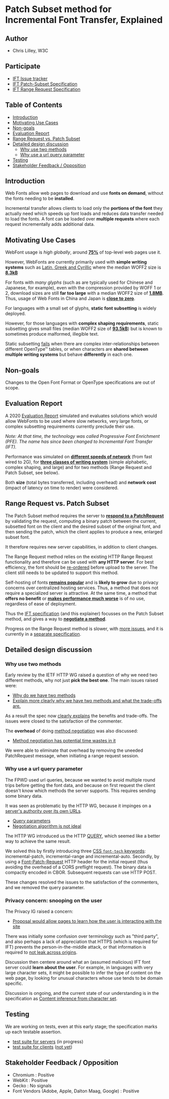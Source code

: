 # Patch Subset method for Incremental Font Transfer, Explained

## Author

- Chris Lilley, W3C

## Participate

- [IFT Issue tracker](https://github.com/w3c/IFT/issues)
- [IFT Patch-Subset Specification](https://w3c.github.io/IFT/Overview.html)
- [IFT Range Request Specification](https://w3c.github.io/IFT/RangeRequest.html)

## Table of Contents

<!-- START doctoc generated TOC please keep comment here to allow auto update -->
<!-- DON'T EDIT THIS SECTION, INSTEAD RE-RUN doctoc TO UPDATE -->


- [Introduction](#introduction)
- [Motivating Use Cases](#motivating-use-cases)
- [Non-goals](#non-goals)
- [Evaluation Report](#evaluation-report)
- [Range Request vs. Patch Subset](#range-request-vs-patch-subset)
- [Detailed design discussion](#detailed-design-discussion)
  - [Why use two methods](#why-use-two-methods)
  - [Why use a url query parameter](#why-use-a-url-query-parameter)
- [Testing](#testing)
- [Stakeholder Feedback / Opposition](#stakeholder-feedback--opposition)

<!-- END doctoc generated TOC please keep comment here to allow auto update -->

## Introduction

Web Fonts allow web pages to download and use **fonts on demand**,
without the fonts needing to be **installed**.

Incremental transfer allows clients to load
only the **portions of the font** they actually need
which speeds up font loads and reduces data transfer needed to load the fonts.
A font can be loaded over **multiple requests**
where each request incrementally adds additional data.

## Motivating Use Cases

WebFont usage is _high globally_, around [**75%**](https://almanac.httparchive.org/en/2022/fonts#fig-1) of top-level web pages use it.

However, WebFonts are currently primarily used with **simple writing systems** such as [Latin, Greek and Cyrillic](https://almanac.httparchive.org/en/2022/fonts#writing-system-and-languages)
where the median WOFF2 size is [**8.3kB**](https://www.w3.org/TR/PFE-evaluation/#font-langtype)

For fonts with _many glyphs_ (such as are typically used for Chinese and Japanese, for example),
even with the compression provided by WOFF 1 or 2,
download sizes are still **far too large**
with a median WOFF2 size of [**1.8MB**](https://www.w3.org/TR/PFE-evaluation/#font-langtype).
Thus, usage of Web Fonts in China and Japan is [**close to zero**](https://www.w3.org/TR/PFE-evaluation/#fail-large).

For languages with a small set of glyphs, **static font subsetting** is widely deployed.

However, for those languages with **complex shaping requirements**,
static subsetting gives small files (median WOFF2 size of [**93.5kB**](https://www.w3.org/TR/PFE-evaluation/#font-langtype))
but is known to sometimes produce malformed, illegible text.

Static subsetting [fails](https://www.w3.org/TR/PFE-evaluation/#fail-subset) when there are
complex inter-relationships between different OpenType™ tables,
or when characters are **shared between multiple writing systems** but
behave **differently** in each one.

## Non-goals

Changes to the Open Font Format or OpenType specifications are out of scope.

## Evaluation Report

A 2020 [Evaluation Report](https://www.w3.org/TR/PFE-evaluation/) simulated and 
evaluates solutions which would allow WebFonts to be used
where slow networks, very large fonts,
or complex subsetting requirements currently preclude their use.

_Note: At that time, the technology was called Progressive Font Enrichment (PFE)._
_The name has since been changed to Incremental Font Transfer (IFT)._

Performance was simulated on
[**different speeds of network**](https://www.w3.org/TR/PFE-evaluation/#network)
(from fast wired to 2G),
for [**three classes of writing system**](https://www.w3.org/TR/PFE-evaluation/#langtype)
(simple alphabetic, complex shaping, and large)
and for two methods (Range Request and Patch Subset, see below).

Both **size** (total bytes transferred, including overhead)
and **network cost** (impact of latency on time to render)
were considered.

## Range Request vs. Patch Subset

The Patch Subset method requires the server to 
[**respond to a PatchRequest**](https://w3c.github.io/IFT/Overview.html#handling-patch-request)
by validating the request,
computing a binary patch between the current, subsetted font on the client
and the desired subset of the original font,
and then sending the patch,
which the client applies to produce a new, enlarged subset font.

It therefore requires new server capabilities,
in addition to client changes.

The Range Request method relies on the existing HTTP Range Request functionality
and therefore can be used with **any HTTP server**.
For best efficiency, the font should be [re-ordered](https://w3c.github.io/IFT/RangeRequest.html#font-organization)
before upload to the server.
The client still needs to be updated to support this method.

Self-hosting of fonts [**remains popular**](https://almanac.httparchive.org/en/2022/fonts#fig-3) and is **likely to grow** due to privacy concerns over centralized hosting services.
Thus, a method that does not require a specialized server is attractive.
At the same time,
a method that **offers no benefit** or
[**makes performance much worse**](https://www.w3.org/TR/PFE-evaluation/#analysis-cjk-cost)
is of no use, regardless of ease of deployment.

Thus the [IFT specification](https://w3c.github.io/IFT/Overview.html) (and this explainer)
focusses on the Patch Subset method,
and gives a way to [**negotiate a method**](https://w3c.github.io/IFT/Overview.html#method-selection).

Progress on the Range Request method is slower,
with [more issues](https://github.com/w3c/IFT/issues?q=is%3Aissue+is%3Aopen+label%3A%22Range+Request%22),
and it is currently in a [separate specification](https://w3c.github.io/IFT/RangeRequest.html).

## Detailed design discussion

### Why use two methods

Early review by the IETF HTTP WG raised a question of why we need two different methods, why not just **pick the best one**. The main issues raised were:

 - [Why do we have two methods](https://github.com/w3c/IFT/issues/120)
 - [Explain more clearly why we have two methods and what the trade-offs are.](https://github.com/w3c/IFT/issues/104)

As a result the spec now [clearly explains](https://w3c.github.io/IFT/Overview.html#performance-considerations) the benefits and trade-offs. The issues were closed to the satisfaction of the commenter.

The **overhead** of doing [method negotiation](https://w3c.github.io/IFT/Overview.html#method-negotiation) was also discussed:

 - [Method negotiation has potential time wastes in it](https://github.com/w3c/IFT/issues/30)

We were able to eliminate that overhead by removing the uneeded PatchRequest message,
 when initiating a range request session.

### Why use a url query parameter

The FPWD used url queries, because we wanted to avoid multiple round trips
before getting the font data,
and because on first request the client doesn't know
which methods the server supports.
This requires sending some binary data.

It was seen as problematic by the HTTP WG, because it impinges on a
[server's authority over its own URLs](https://www.rfc-editor.org/rfc/rfc8820.html).

 - [Query parameters](https://github.com/w3c/IFT/issues/75)
 - [Negotiation algorithm is not ideal](https://github.com/w3c/IFT/issues/107)

The HTTP WG introduced us the HTTP [QUERY](https://httpwg.org/http-extensions/draft-ietf-httpbis-safe-method-w-body.html),
which seemed like a better way to achieve the same result.

We solved this by firstly introducing three
[CSS `font-tech` keywords](https://drafts.csswg.org/css-fonts-4/#font-tech-definitions): 
incremental-patch, incremental-range and incremental-auto.
Secondly, by using a [Font-Patch-Request](https://w3c.github.io/IFT/Overview.html#patch-request-header) 
HTTP header for the initial request
(thus avoiding the overhead of a CORS preflight request).
The binary data is compactly encoded in CBOR.
Subsequent requests can use HTTP POST.

These changes resolved the issues to the satisfaction of the commenters,
and we removed the query parameter.

### Privacy concern: snooping on the user

The Privacy IG raised a concern:

 - [Proposal would allow pages to learn how the user is interacting with the site](https://github.com/w3c/IFT/issues/50)

There was initially some confusion over terminology such as "third party",
and also perhaps a lack of appreciation that HTTPS (which is required for IFT)
prevents the person-in-the-middle attack,
or that information is required to [not leak across origins](https://w3c.github.io/IFT/Overview.html#per-origin).

Discussion then centere around what an (assumed malicious)
IFT font server could **learn about the user**.
For example, in languages with very large character sets,
it might be possible to infer the type of content on the web page,
by looking for unusual characters whose use tends to be domain specific.

Discussion is ongoing, and the current state of our understanding
is in the specification as [Content inference from character set](https://w3c.github.io/IFT/Overview.html#content-inference-from-character-set).

## Testing

We are working on tests, even at this early stage;
the specification marks up each testable assertion.

 - [test suite for servers](https://github.com/w3c/ift-server-tests) (in progress)
 - [test suite for clients](https://github.com/w3c/ift-client-tests) ([not yet](https://github.com/w3c/IFT/issues/125))

## Stakeholder Feedback / Opposition

- Chromium : Positive
- WebKit : Positive
- Gecko : No signals
- Font Vendors (Adobe, Apple, Dalton Maag, Google) : Positive
